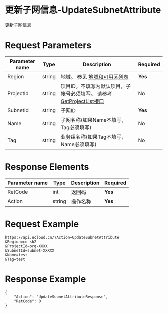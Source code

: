 # 更新子网信息-UpdateSubnetAttribute

更新子网信息

# Request Parameters
|Parameter name|Type|Description|Required|
|---|---|---|---|
|Region|string|地域。 参见 [地域和可用区列表](../summary/regionlist.html)|**Yes**|
|ProjectId|string|项目ID。不填写为默认项目，子帐号必须填写。 请参考[GetProjectList接口](../summary/get_project_list.html)|No|
|SubnetId|string|子网ID|**Yes**|
|Name|string|子网名称(如果Name不填写，Tag必须填写)|No|
|Tag|string|业务组名称(如果Tag不填写，Name必须填写)|No|

# Response Elements
|Parameter name|Type|Description|Required|
|---|---|---|---|
|RetCode|int|返回码|**Yes**|
|Action|string|操作名称|**Yes**|

# Request Example
```
https://api.ucloud.cn/?Action=UpdateSubnetAttribute
&Region=cn-sh2
&ProjectId=org-XXXX
&SubnetId=subnet-XXXXX
&Name=test
&Tag=test
```

# Response Example
```
{
    "Action": "UpdateSubnetAttributeResponse", 
    "RetCode": 0
}
```

